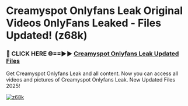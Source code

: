 # Creamyspot Onlyfans Leak Original Videos 0nlyFans Leaked - Files Updated! (z68k)

<h3>🔴 CLICK HERE 🌐==►► <a href="https://tinyurl.com/x26r9saj" rel="nofollow">Creamyspot Onlyfans Leak Updated Files</a></h3>

Get Creamyspot Onlyfans Leak and all content. Now you can access all videos and pictures of Creamyspot Onlyfans Leak. New Updated Files 2025!

[![z68k](https://i.imgur.com/LkgZPqh.gif)](https://tinyurl.com/x26r9saj)
